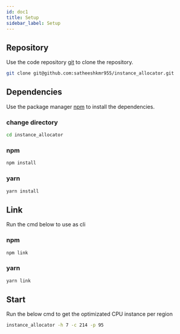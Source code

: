 ```yaml
---
id: doc1
title: Setup
sidebar_label: Setup
---
```


## Repository

Use the code repository [git](https://git-scm.com/) to clone the repository.

```sh
git clone git@github.com:satheeshkmr955/instance_allocator.git
```

## Dependencies

Use the package manager [npm](https://nodejs.org/en/download/) to install the dependencies.

### change directory

```sh
cd instance_allocator
```

### npm

```sh
npm install
```

### yarn

```sh
yarn install
```

## Link

Run the cmd below to use as cli

### npm

```sh
npm link
```

### yarn

```sh
yarn link
```

## Start

Run the below cmd to get the optimizated CPU instance per region

```sh
instance_allocator -h 7 -c 214 -p 95
```
